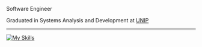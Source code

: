 Software Engineer

Graduated in Systems Analysis and Development at <a href="https://www.unip.br" target="blank_">UNIP</a></p>
_____________________________________________________________________________________________________________________________
[![My Skills](https://skillicons.dev/icons?i=java,python,mysql)](https://skillicons.dev)
